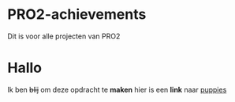 # PRO2-achievements
Dit is voor alle projecten van PRO2

# Hallo 
Ik ben ~~blij~~ om deze opdracht te **maken**
hier is een __link__ naar [puppies](https://www.google.com/search?q=puppies&sxsrf=ACYBGNSiq194h8iDngG_IFBa2jKcoMR0cA:1569488931704&source=lnms&tbm=isch&sa=X&ved=0ahUKEwiB9YLyke7kAhVMb1AKHVQqDk4Q_AUIEigB&biw=1536&bih=754)
